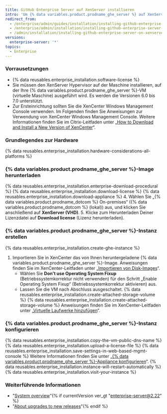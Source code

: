 ```yaml
---
title: GitHub Enterprise Server auf XenServer installieren
intro: 'Um {% data variables.product.prodname_ghe_server %} auf XenServer zu installieren, müssen Sie das {% data variables.product.prodname_ghe_server %}-Disk-Image auf einem XenServer-Host bereitstellen.'
redirect_from:
  - /enterprise/admin/guides/installation/installing-github-enterprise-on-xenserver/
  - /enterprise/admin/installation/installing-github-enterprise-server-on-xenserver
  - /admin/installation/installing-github-enterprise-server-on-xenserver
versions:
  enterprise-server: '*'
topics:
  - Enterprise
---
```

### Vorrausetzungen

- {% data reusables.enterprise_installation.software-license %}
- Sie müssen den XenServer Hypervisor auf der Maschine installieren, auf der Ihre {% data variables.product.prodname_ghe_server %}-VM (virtuelle Maschine) ausgeführt wird. Es werden die Versionen 6.0 bis 7.0 unterstützt.
- Zur Ersteinrichtung sollten Sie die XenCenter Windows Management Console verwenden. Im Folgenden finden Sie Anweisungen zur Verwendung von XenCenter Windows Management Console. Weitere Informationen finden Sie im Citrix-Leitfaden unter „[How to Download and Install a New Version of XenCenter](https://support.citrix.com/article/CTX118531)“.

### Grundlegendes zur Hardware

{% data reusables.enterprise_installation.hardware-considerations-all-platforms %}

### {% data variables.product.prodname_ghe_server %}-Image herunterladen

{% data reusables.enterprise_installation.enterprise-download-procedural %}
{% data reusables.enterprise_installation.download-license %}
{% data reusables.enterprise_installation.download-appliance %}
4. Wählen Sie „{% data variables.product.prodname_dotcom %} On-premises“ ({% data variables.product.prodname_dotcom %} (lokal)) aus, und klicken Sie anschließend auf **XenServer (VHD)**.
5. Klicke zum Herunterladen Deiner Lizenzdatei auf **Download license** (Lizenz herunterladen).

### {% data variables.product.prodname_ghe_server %}-Instanz erstellen

{% data reusables.enterprise_installation.create-ghe-instance %}

1. Importieren Sie in XenCenter das von Ihnen heruntergeladene {% data variables.product.prodname_ghe_server %}-Image. Anweisungen finden Sie im XenCenter-Leitfaden unter „[Importieren von Disk-Images](https://docs.citrix.com/de-de/xencenter/current-release/vms-importdiskimage.html)“.
    - Wählen Sie **Don't use Operating System Fixup** (Betriebssystemkorrektur nicht verwenden) für den Schritt „Enable Operating System Fixup“ (Betriebssystemkorrektur aktivieren) aus.
    - Lassen Sie die VM nach Abschluss ausgeschaltet.
{% data reusables.enterprise_installation.create-attached-storage-volume %} {% data reusables.enterprise_installation.create-attached-storage-volume %} Anweisungen finden Sie im XenCenter-Leitfaden unter „[Virtuelle Laufwerke hinzufügen](https://docs.citrix.com/en-us/xencenter/current-release/vms-storage-addnewdisk.html)“.

### {% data variables.product.prodname_ghe_server %}-Instanz konfigurieren

{% data reusables.enterprise_installation.copy-the-vm-public-dns-name %}
{% data reusables.enterprise_installation.upload-a-license-file %}
{% data reusables.enterprise_installation.save-settings-in-web-based-mgmt-console %} Weitere Informationen finden Sie unter „[{% data variables.product.prodname_ghe_server %}-Appliance konfigurieren](/enterprise/admin/guides/installation/configuring-the-github-enterprise-server-appliance)“.
{% data reusables.enterprise_installation.instance-will-restart-automatically %}
{% data reusables.enterprise_installation.visit-your-instance %}

### Weiterführende Informationen

- "[System overview](/enterprise/admin/guides/installation/system-overview)"{% if currentVersion ver_gt "enterprise-server@2.22" %}
- "[About upgrades to new releases](/admin/overview/about-upgrades-to-new-releases)"{% endif %}
